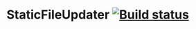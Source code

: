 StaticFileUpdater [![Build status](https://ci.appveyor.com/api/projects/status/e8atogsjgrk48r05/branch/master?svg=true)](https://ci.appveyor.com/project/schjan/staticfileupdater/branch/master)
=================
